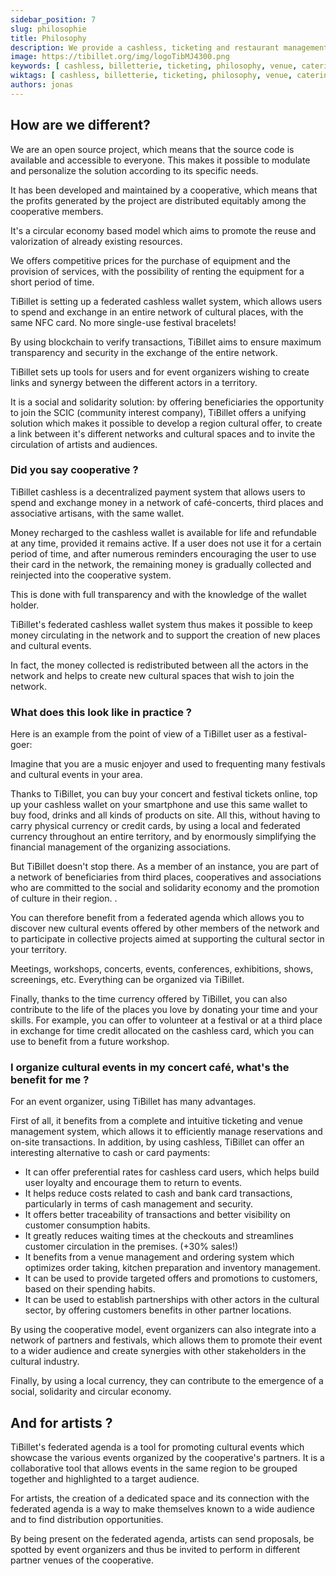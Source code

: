 ```yaml
---
sidebar_position: 7
slug: philosophie
title: Philosophy
description: We provide a cashless, ticketing and restaurant management solution for small structures forgotten by large companies.
image: https://tibillet.org/img/logoTibMJ4300.png
keywords: [ cashless, billetterie, ticketing, philosophy, venue, catering ]
wiktags: [ cashless, billetterie, ticketing, philosophy, venue, catering ]
authors: jonas
---
```


## How are we different?

We are an open source project, which means that the source code is available and accessible to everyone.
This makes it possible to modulate and personalize the solution according to its specific needs.

It has been developed and maintained by a cooperative, which means that the profits generated by the project are distributed equitably among the cooperative members.

It's a circular economy based model which aims to promote the reuse and valorization of already existing resources.

We offers competitive prices for the purchase of equipment and the provision of services, 
with the possibility of renting the equipment for a short period of time.

TiBillet is setting up a federated cashless wallet system, which allows users to spend and exchange 
in an entire network of cultural places, with the same NFC card.
No more single-use festival bracelets!

By using blockchain to verify transactions, TiBillet aims to ensure maximum transparency and security in the exchange of the entire network.

TiBillet sets up tools for users and for event organizers wishing to create links and synergy between the different actors in a territory.

It is a social and solidarity solution: by offering beneficiaries the opportunity to join the SCIC (community interest company), TiBillet offers a unifying solution which makes it possible to develop a region cultural offer, to create a link between it's different networks and cultural spaces and to invite the circulation of artists and audiences.

### Did you say cooperative ?

TiBillet cashless is a decentralized payment system that allows users to spend and exchange money in a network of café-concerts, third places and associative artisans, with the same wallet.

Money recharged to the cashless wallet is available for life and refundable at any time, provided it remains active.
If a user does not use it for a certain period of time, and after numerous reminders encouraging the user to use their card in the network, the remaining money is gradually collected and reinjected into the cooperative system.

This is done with full transparency and with the knowledge of the wallet holder.

TiBillet's federated cashless wallet system thus makes it possible to keep money circulating in the network and to support the creation of new places and cultural events.

In fact, the money collected is redistributed between all the actors in the network and helps to create new cultural spaces that wish to join the network.

### What does this look like in practice ?

Here is an example from the point of view of a TiBillet user as a festival-goer:

Imagine that you are a music enjoyer and used to frequenting many festivals and cultural events in your area.

Thanks to TiBillet, you can buy your concert and festival tickets online, top up your cashless wallet on your smartphone and use this same wallet to buy food, drinks and all kinds of products on site. All this, without having to carry physical currency or credit cards, by using a local and federated currency throughout an entire territory, and by enormously simplifying the financial management of the organizing associations.

But TiBillet doesn't stop there.
As a member of an instance, you are part of a network of beneficiaries from third places, cooperatives and associations who are committed to the social and solidarity economy and the promotion of culture in their region. .

You can therefore benefit from a federated agenda which allows you to discover new cultural events offered by other members of the network and to participate in collective projects aimed at supporting the cultural sector in your territory.

Meetings, workshops, concerts, events, conferences, exhibitions, shows, screenings, etc. Everything can be organized via TiBillet.

Finally, thanks to the time currency offered by TiBillet, you can also contribute to the life of the places you love by donating your time and your skills.
For example, you can offer to volunteer at a festival or at a third place 
in exchange for time credit allocated on the cashless card, which you can use to benefit from a future workshop.

### I organize cultural events in my concert café, what's the benefit for me ?

For an event organizer, using TiBillet has many advantages.

First of all, it benefits from a complete and intuitive ticketing and venue management system, which allows it to efficiently manage
reservations and on-site transactions.
In addition, by using cashless, TiBillet can offer an interesting alternative to cash or card payments:

- It can offer preferential rates for cashless card users, which helps build user loyalty and encourage them to return to events.
- It helps reduce costs related to cash and bank card transactions, particularly in terms of cash management and security.
- It offers better traceability of transactions and better visibility on customer consumption habits.
- It greatly reduces waiting times at the checkouts and streamlines customer circulation in the premises. (+30% sales!)
- It benefits from a venue management and ordering system which optimizes order taking, kitchen preparation and inventory management.
- It can be used to provide targeted offers and promotions to customers, based on their spending habits.
- It can be used to establish partnerships with other actors in the cultural sector, by offering customers benefits in other partner locations.

By using the cooperative model, event organizers can also integrate into a network of partners and festivals, which allows them to promote their event to a wider audience and create synergies with other stakeholders in the cultural industry.

Finally, by using a local currency, they can contribute to the emergence of a social, solidarity and circular economy.

## And for artists ?

TiBillet's federated agenda is a tool for promoting cultural events which showcase the various events organized by the cooperative's partners.
It is a collaborative tool that allows events in the same region to be grouped together and highlighted to a target audience.

For artists, the creation of a dedicated space and its connection with the federated agenda is a way to make themselves known to a wide audience and to find distribution opportunities.

By being present on the federated agenda, artists can send proposals, be spotted by event organizers and thus be invited to perform in different partner venues of the cooperative.
